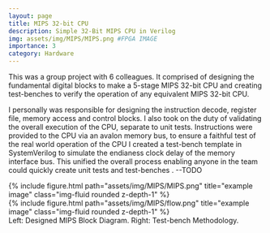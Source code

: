 ```yaml
---
layout: page
title: MIPS 32-bit CPU
description: Simple 32-Bit MIPS CPU in Verilog
img: assets/img/MIPS/MIPS.png #FPGA IMAGE
importance: 3
category: Hardware
---
```


This was a group project with 6 colleagues. It comprised of designing the fundamental digital blocks to make a 5-stage MIPS 32-bit CPU and creating test-benches to verify the operation of any equivalent MIPS 32-bit CPU.

I personally was responsible for designing the instruction decode, register file, memory access and control blocks. I also took on the duty of validating the overall execution of the CPU, separate to unit tests. Instructions were provided to the CPU via an avalon memory bus, to ensure a faithful test of the real world operation of the CPU I created a test-bench template in SystemVerilog to simulate the endianess clock delay of the memory interface bus. This unified the overall process enabling anyone in the team could quickly create unit tests and test-benches . --TODO 

<div class="row justify-content-sm-center">
    <div class="col-sm-7 mt-3 mt-md-0">
        {% include figure.html path="assets/img/MIPS/MIPS.png" title="example image" class="img-fluid rounded z-depth-1" %} 
    </div>
    <div class="col-sm-5 mt-3 mt-md-0">
        {% include figure.html path="assets/img/MIPS/flow.png" title="example image" class="img-fluid rounded z-depth-1" %}
    </div>
</div>

<div class="caption">
    Left: Designed MIPS Block Diagram. Right: Test-bench Methodology.
</div>
